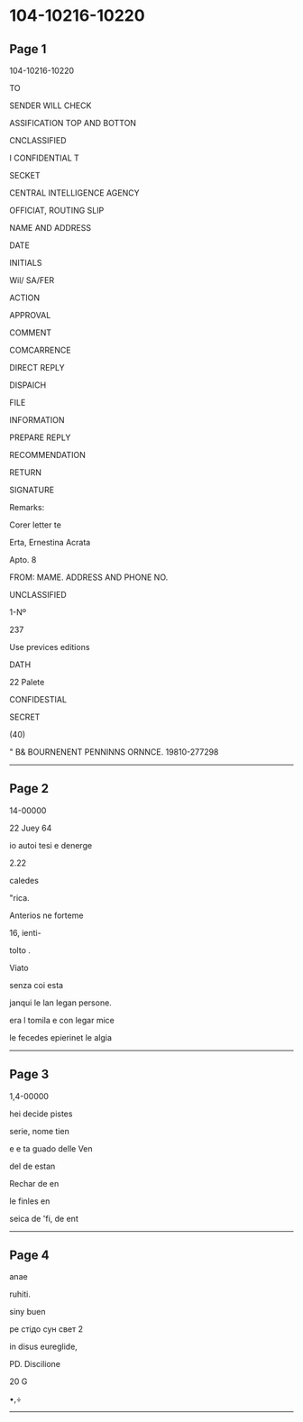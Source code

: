 # 104-10216-10220

## Page 1

104-10216-10220

TO

SENDER WILL CHECK

ASSIFICATION TOP AND BOTTON

CNCLASSIFIED

I CONFIDENTIAL T

SECKET

CENTRAL INTELLIGENCE AGENCY

OFFICIAT, ROUTING SLIP

NAME AND ADDRESS

DATE

INITIALS

Wil/ SA/FER

ACTION

APPROVAL

COMMENT

COMCARRENCE

DIRECT REPLY

DISPAICH

FILE

INFORMATION

PREPARE REPLY

RECOMMENDATION

RETURN

SIGNATURE

Remarks:

Corer letter te

Erta, Ernestina Acrata

Apto. 8

FROM: MAME. ADDRESS AND PHONE NO.

UNCLASSIFIED

1-Nº

237

Use previces editions

DATH

22 Palete

CONFIDESTIAL

SECRET

(40)

" B& BOURNENENT PENNINNS ORNNCE. 19810-277298

---

## Page 2

14-00000

22 Juey 64

io autoi tesi e denerge

2.22

caledes

"rica.

Anterios ne forteme

16, ienti-

tolto .

Viato

senza coi esta

janqui le lan legan persone.

era l tomila e con legar mice

le fecedes epierinet le algia

---

## Page 3

1,4-00000

hei decide pistes

serie, nome tien

e e ta guado delle Ven

del de estan

Rechar de en

le finles en

seica de 'fi, de ent

---

## Page 4

anae

ruhiti.

siny buen

ре стідо сун свет 2

in disus eureglide,

PD. Discilione

20 G

•,÷

---

